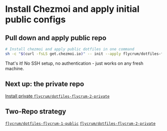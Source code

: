 # Install Chezmoi and apply initial public configs

## Pull down and apply public repo

```bash
# Install chezmoi and apply public dotfiles in one command
sh -c "$(curl -fsLS get.chezmoi.io)" -- init --apply flycrum/dotfiles-flycrum-1-public
```

That's it! No SSH setup, no authentication - just works on any fresh machine.

## Next up: the private repo

[Install private `flycrum/dotfiles-flycrum-2-private`](./𝚉-readme-chezmoi-2-install-existing-private.md)

## Two-Repo strategy

[`flycrum/dotfiles-flycrum-1-public`](./𝚉-readme-chezmoi-dotfiles-flycrum-1-public.md)
[`flycrum/dotfiles-flycrum-2-private`](./𝚉-readme-chezmoi-dotfiles-flycrum-2-private.md)
